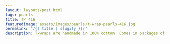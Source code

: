 ```yaml
---
layout: layouts/post.html
tags: pearls
title: TP 416
featuredimage: assets/images/pearls/t-wrap-pearls-416.jpg
permalink: "/{{ title | slugify }}/"
description: T-wraps are handmade in 100% cotton. Comes in packages of 10 pieces of the same design. Probably the worlds best commercial for any Fun Park.
---
```

